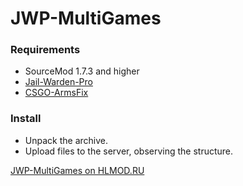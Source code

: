 # JWP-MultiGames

### Requirements
- SourceMod 1.7.3 and higher
- [Jail-Warden-Pro](https://github.com/TiBarification/Jail-Warden-Pro)
- [CSGO-ArmsFix](https://github.com/Kxnrl/CSGO-ArmsFix)

### Install
- Unpack the archive.
- Upload files to the server, observing the structure.

[JWP-MultiGames on HLMOD.RU](https://hlmod.ru/resources/jwp-minigames.972/)